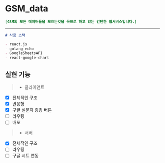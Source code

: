 # GSM_data

```ini
[GSM의 모든 데이터들을 모으는것을 목표로 하고 있는 간단한 웹서비스입니다.]
```

---

```md
# 사용 스택

- react.js
- golang echo
- GoogleSheetsAPI
- react-google-chart
```

## 실현 기능

> - 클라이언트

- [x] 전체적인 구조
- [x] 반응형
- [x] 구글 설문지 링킹 버튼
- [ ] 라우팅
- [ ] 배포

> - 서버
- [x] 전체적인 구조
- [ ] 라우팅
- [ ] 구글 시트 연동

